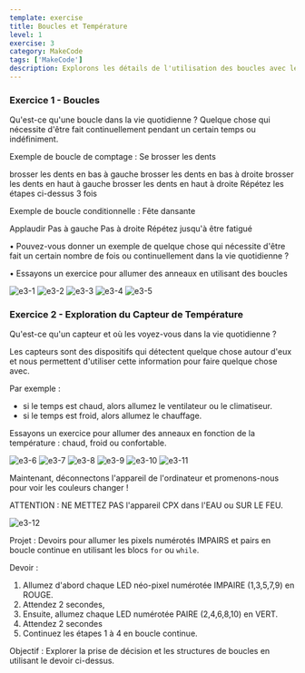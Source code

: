 ```yaml
---
template: exercise
title: Boucles et Température
level: 1
exercise: 3
category: MakeCode
tags: ['MakeCode']
description: Explorons les détails de l'utilisation des boucles avec le capteur de température !
---
```


### Exercice 1 - Boucles

Qu'est-ce qu'une boucle dans la vie quotidienne ?
Quelque chose qui nécessite d'être fait continuellement pendant un certain temps ou indéfiniment.

Exemple de boucle de comptage : Se brosser les dents

brosser les dents en bas à gauche
brosser les dents en bas à droite
brosser les dents en haut à gauche
brosser les dents en haut à droite
Répétez les étapes ci-dessus 3 fois

Exemple de boucle conditionnelle : Fête dansante

Applaudir
Pas à gauche
Pas à droite
Répétez jusqu'à être fatigué

• Pouvez-vous donner un exemple de quelque chose qui nécessite d'être fait un certain nombre de fois ou continuellement dans la vie quotidienne ?

• Essayons un exercice pour allumer des anneaux en utilisant des boucles

![e3-1](e3-1.png)
![e3-2](e3-2.png)
![e3-3](e3-3.png)
![e3-4](e3-4.png)
![e3-5](e3-5.png)

### Exercice 2 - Exploration du Capteur de Température

Qu'est-ce qu'un capteur et où les voyez-vous dans la vie quotidienne ?

Les capteurs sont des dispositifs qui détectent quelque chose autour d'eux et nous permettent d'utiliser cette information pour faire quelque chose avec.

Par exemple :

- si le temps est chaud, alors allumez le ventilateur ou le climatiseur.
- si le temps est froid, alors allumez le chauffage.

Essayons un exercice pour allumer des anneaux en fonction de la température : chaud, froid ou confortable.

![e3-6](e3-6.png)
![e3-7](e3-7.png)
![e3-8](e3-8.png)
![e3-9](e3-9.png)
![e3-10](e3-10.png)
![e3-11](e3-11.png)

Maintenant, déconnectons l'appareil de l'ordinateur et promenons-nous pour voir les couleurs changer !

ATTENTION : NE METTEZ PAS l'appareil CPX dans l'EAU ou SUR LE FEU.

![e3-12](e3-12.png)

Projet : Devoirs pour allumer les pixels numérotés IMPAIRS et pairs en boucle continue en utilisant les blocs `for` ou `while`.

Devoir :

1. Allumez d'abord chaque LED néo-pixel numérotée IMPAIRE (1,3,5,7,9) en ROUGE.
2. Attendez 2 secondes,
3. Ensuite, allumez chaque LED numérotée PAIRE (2,4,6,8,10) en VERT.
4. Attendez 2 secondes
5. Continuez les étapes 1 à 4 en boucle continue.

Objectif : Explorer la prise de décision et les structures de boucles en utilisant le devoir ci-dessus.

